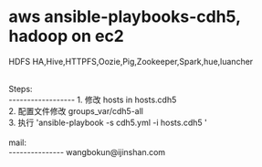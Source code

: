 aws ansible-playbooks-cdh5,  hadoop  on ec2 
=========
HDFS HA,Hive,HTTPFS,Oozie,Pig,Zookeeper,Spark,hue,luancher <br />

<br />
Steps:<br />
------------------
1. 修改 hosts in hosts.cdh5 <br />
2. 配置文件修改 groups_var/cdh5-all <br />
3. 执行 'ansible-playbook -s cdh5.yml -i hosts.cdh5 ' <br />


<br />
mail:<br />
---------------
wangbokun@ijinshan.com
